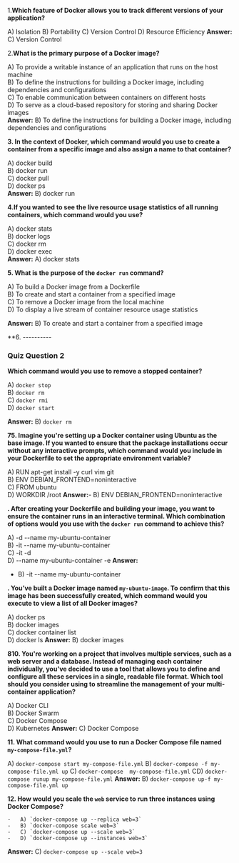 
1.**Which feature of Docker allows you to track different versions of your application?**  

A) Isolation
B) Portability
C) Version Control
D) Resource Efficiency
**Answer:**  C) Version Control  

2.**What is the primary purpose of a Docker image?**  

A) To provide a writable instance of an application that runs on the host machine  
B) To define the instructions for building a Docker image, including dependencies and configurations  
C) To enable communication between containers on different hosts  
D) To serve as a cloud-based repository for storing and sharing Docker images  
**Answer:**  B) To define the instructions for building a Docker image, including dependencies and configurations

**3. In the context of Docker, which command would you use to create a container from a specific image and also assign a name to that container?**  

A) docker build  
B) docker run  
C) docker pull  
D) docker ps  
**Answer:**   B) docker run

**4.If you wanted to see the live resource usage statistics of all running containers, which command would you use?**  

A) docker stats  
B) docker logs  
C) docker rm  
D) docker exec  
**Answer:**   A) docker stats

**5. What is the purpose of the `docker run` command?**

A) To build a Docker image from a Dockerfile  
B) To create and start a container from a specified image  
C) To remove a Docker image from the local machine  
D) To display a live stream of container resource usage statistics

**Answer:** B) To create and start a container from a specified image

**6. ----------

### Quiz Question 2

**Which command would you use to remove a stopped container?**

A) `docker stop`  
B) `docker rm`  
C) `docker rmi`  
D) `docker start`

**Answer:** B) `docker rm`

**75. Imagine you're setting up a Docker container using Ubuntu as the base image. If you wanted to ensure that the package installations occur without any interactive prompts, which command would you include in your Dockerfile to set the appropriate environment variable?**

A) RUN apt-get install -y curl vim git  
B) ENV DEBIAN_FRONTEND=noninteractive  
C) FROM ubuntu  
D) WORKDIR /root
**Answer:**-   B) ENV DEBIAN_FRONTEND=noninteractive

**. After creating your Dockerfile and building your image, you want to ensure the container runs in an interactive terminal. Which combination of options would you use with the `docker run` command to achieve this?**

A) -d --name my-ubuntu-container  
B) -it --name my-ubuntu-container  
C) -it -d  
D) --name my-ubuntu-container -e
**Answer:**
-   B) -it --name my-ubuntu-container


**. You’ve built a Docker image named `my-ubuntu-image`. To confirm that this image has been successfully created, which command would you execute to view a list of all Docker images?**

A) docker ps  
B) docker images  
C) docker container list  
D) docker ls
**Answer:** B) docker images

**810. You're working on a project that involves multiple services, such as a web server and a database. Instead of managing each container individually, you've decided to use a tool that allows you to define and configure all these services in a single, readable file format. Which tool should you consider using to streamline the management of your multi-container application?**

A) Docker CLI  
B) Docker Swarm  
C) Docker Compose  
D) Kubernetes
**Answer:**  C) Docker Compose

**11. What command would you use to run a Docker Compose file named `my-compose-file.yml`?**
    
   A) `docker-compose start my-compose-file.yml`
   B) `docker-compose -f my-compose-file.yml up`
    C) `docker-compose  my-compose-file.yml`
   CD) `docker-compose runup my-compose-file.yml`
**Answer:**  B) `docker-compose up-f my-compose-file.yml up`
   
 **12. How would you scale the `web` service to run three instances using Docker Compose?**
    
    -   A) `docker-compose up --replica web=3`
    -   B) `docker-compose scale web=3`
    -   C) `docker-compose up --scale web=3`
    -   D) `docker-compose up --instances web=3`

**Answer:**   C) `docker-compose up --scale web=3`
<!--stackedit_data:
eyJoaXN0b3J5IjpbMTA5MzI0MDY5MCwtMjM1ODcyMDgyLDE0NT
Y0MDc1NzUsLTE5OTA0NTQxMDIsMTQ4NjYxNjUxNV19
-->